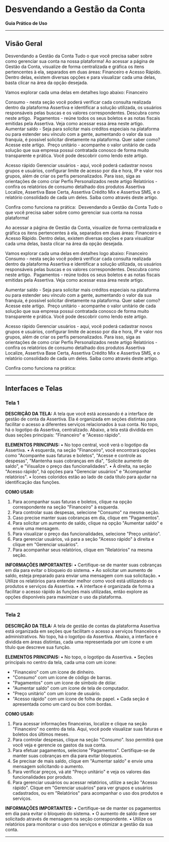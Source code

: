 # Desvendando a Gestão da Conta

**Guia Prático de Uso**

---

## Visão Geral

Desvendando a Gestão da Conta
Tudo o que você precisa saber sobre como gerenciar sua conta na nossa
plataforma!
Ao acessar a página de Gestão da Conta, visualize de forma centralizada e gráfica
os itens pertencentes à ela, separados em duas áreas: Financeiro e Acesso Rápido.
Dentro delas, existem diversas opções e para visualizar cada uma delas, basta clicar
na área da opção desejada.

Vamos explorar cada uma delas em detalhes logo abaixo:
Financeiro

Consumo - nesta seção você poderá verificar cada consulta realizada dentro da
plataforma Assertiva e identificar a solução utilizada, os usuários responsáveis
pelas buscas e os valores correspondentes. Descubra como neste artigo.
​
​Pagamentos - reúne todos os seus boletos e as notas fiscais emitidas pela
Assertiva. Veja como acessar essa área neste artigo.
Aumentar saldo - Seja para solicitar mais créditos especiais na plataforma ou para
estender seu vínculo com a gente, aumentando o valor da sua franquia, é possível
solicitar diretamente na plataforma. Quer saber como? Acesse este artigo.
​
​Preço unitário - acompanhe o valor unitário de cada solução que sua empresa
possui contratada conosco de forma muito transparente e prática. Você pode
descobrir como lendo este artigo.

Acesso rápido
Gerenciar usuários - aqui, você poderá cadastrar novos grupos e usuários, configurar
limite de acesso por dia e hora, IP e valor nos grupos, além de criar os perfis
personalizados. Para isso, siga as orientações de como criar Perfis Personalizados
neste artigo
Relatórios - confira os relatórios de consumo detalhado dos produtos Assertiva
Localize, Assertiva Base Certa, Assertiva Crédito Mix e Assertiva SMS, e o relatório
consolidado de cada um deles. Saiba como através deste artigo.

Confira como funciona na prática:​
​
Desvendando a Gestão da Conta
Tudo o que você precisa saber sobre como gerenciar sua conta na nossa
plataforma!

Ao acessar a página de Gestão da Conta, visualize de forma centralizada e gráfica
os itens pertencentes à ela, separados em duas áreas: Financeiro e Acesso Rápido.
Dentro delas, existem diversas opções e para visualizar cada uma delas, basta clicar
na área da opção desejada.

Vamos explorar cada uma delas em detalhes logo abaixo:
Financeiro
Consumo - nesta seção você poderá verificar cada consulta realizada dentro da
plataforma Assertiva e identificar a solução utilizada, os usuários responsáveis
pelas buscas e os valores correspondentes. Descubra como neste artigo.
​
​Pagamentos - reúne todos os seus boletos e as notas fiscais emitidas pela
Assertiva. Veja como acessar essa área neste artigo.

Aumentar saldo - Seja para solicitar mais créditos especiais na plataforma ou para
estender seu vínculo com a gente, aumentando o valor da sua franquia, é possível
solicitar diretamente na plataforma. Quer saber como? Acesse este artigo.
​
​Preço unitário - acompanhe o valor unitário de cada solução que sua empresa
possui contratada conosco de forma muito transparente e prática. Você pode
descobrir como lendo este artigo.

Acesso rápido
Gerenciar usuários - aqui, você poderá cadastrar novos grupos e usuários, configurar
limite de acesso por dia e hora, IP e valor nos grupos, além de criar os perfis
personalizados. Para isso, siga as orientações de como criar Perfis Personalizados
neste artigo
Relatórios - confira os relatórios de consumo detalhado dos produtos Assertiva
Localize, Assertiva Base Certa, Assertiva Crédito Mix e Assertiva SMS, e o relatório
consolidado de cada um deles. Saiba como através deste artigo.

Confira como funciona na prática:​
​

---

## Interfaces e Telas

### Tela 1

**DESCRIÇÃO DA TELA:**
A tela que você está acessando é a interface de gestão de conta da Assertiva. Ela é organizada em seções distintas para facilitar o acesso a diferentes serviços relacionados à sua conta. No topo, há o logotipo da Assertiva, centralizado. Abaixo, a tela está dividida em duas seções principais: "Financeiro" e "Acesso rápido".

**ELEMENTOS PRINCIPAIS:**
• No topo central, você verá o logotipo da Assertiva.
• À esquerda, na seção "Financeiro", você encontrará opções como "Acompanhe suas faturas e boletos", "Acesse e controle as despesas", "Mantenha suas cobranças em dia", "Solicite aumento de saldo", e "Visualize o preço das funcionalidades".
• À direita, na seção "Acesso rápido", há opções para "Gerenciar usuários" e "Acompanhar relatórios".
• Ícones coloridos estão ao lado de cada título para ajudar na identificação das funções.

**COMO USAR:**
1. Para acompanhar suas faturas e boletos, clique na opção correspondente na seção "Financeiro" à esquerda.
2. Para controlar suas despesas, selecione "Consumo" na mesma seção.
3. Caso precise manter suas cobranças em dia, clique em "Pagamentos".
4. Para solicitar um aumento de saldo, clique na opção "Aumentar saldo" e envie uma mensagem.
5. Para visualizar o preço das funcionalidades, selecione "Preço unitário".
6. Para gerenciar usuários, vá para a seção "Acesso rápido" à direita e clique em "Gerenciar usuários".
7. Para acompanhar seus relatórios, clique em "Relatórios" na mesma seção.

**INFORMAÇÕES IMPORTANTES:**
• Certifique-se de manter suas cobranças em dia para evitar o bloqueio do sistema.
• Ao solicitar um aumento de saldo, esteja preparado para enviar uma mensagem com sua solicitação.
• Utilize os relatórios para entender melhor como você está utilizando os produtos e serviços da Assertiva.
• A interface é organizada de forma a facilitar o acesso rápido às funções mais utilizadas, então explore as opções disponíveis para maximizar o uso da plataforma.

---

### Tela 2

**DESCRIÇÃO DA TELA:**
A tela de gestão de contas da plataforma Assertiva está organizada em seções que facilitam o acesso a serviços financeiros e administrativos. No topo, há o logotipo da Assertiva. Abaixo, a interface é dividida em áreas distintas, cada uma representada por um ícone e um título que descreve sua função.

**ELEMENTOS PRINCIPAIS:**
• No topo, o logotipo da Assertiva.
• Seções principais no centro da tela, cada uma com um ícone: 
  - "Financeiro" com um ícone de dinheiro.
  - "Consumo" com um ícone de código de barras.
  - "Pagamentos" com um ícone de símbolo de dólar.
  - "Aumentar saldo" com um ícone de tela de computador.
  - "Preço unitário" com um ícone de usuário.
  - "Acesso rápido" com um ícone de folha de papel.
• Cada seção é apresentada como um card ou box com bordas.

**COMO USAR:**
1. Para acessar informações financeiras, localize e clique na seção "Financeiro" no centro da tela. Aqui, você pode visualizar suas faturas e boletos dos últimos meses.
2. Para controlar despesas, clique na seção "Consumo". Isso permitirá que você veja e gerencie os gastos da sua conta.
3. Para efetuar pagamentos, selecione "Pagamentos". Certifique-se de manter suas cobranças em dia para evitar bloqueios.
4. Se precisar de mais saldo, clique em "Aumentar saldo" e envie uma mensagem solicitando o aumento.
5. Para verificar preços, vá até "Preço unitário" e veja os valores das funcionalidades por produto.
6. Para gerenciar usuários ou acessar relatórios, utilize a seção "Acesso rápido". Clique em "Gerenciar usuários" para ver grupos e usuários cadastrados, ou em "Relatórios" para acompanhar o uso dos produtos e serviços.

**INFORMAÇÕES IMPORTANTES:**
• Certifique-se de manter os pagamentos em dia para evitar o bloqueio do sistema.
• O aumento de saldo deve ser solicitado através de mensagem na seção correspondente.
• Utilize os relatórios para monitorar o uso dos serviços e otimizar a gestão da sua conta.

---

